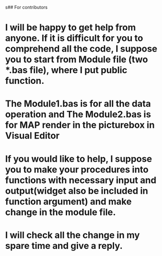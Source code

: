 s## For contributors
# I will be happy to get help from anyone. If it is difficult for you to comprehend all the code, I suppose you to start from Module file (two *.bas file), where I put public function.
# The Module1.bas is for all the data operation and The Module2.bas is for MAP render in the picturebox in Visual Editor
# If you would like to help, I suppose you to make your procedures into functions with necessary input and output(widget also be included in function argument) and make change in the module file.
# I will check all the change in my spare time and give a reply.
